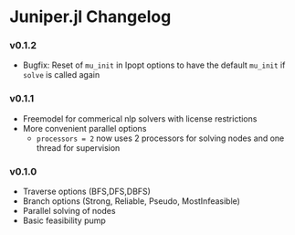 # Juniper.jl Changelog

### v0.1.2
- Bugfix: Reset of `mu_init` in Ipopt options to have the default `mu_init` if `solve` is called again 

### v0.1.1
- Freemodel for commerical nlp solvers with license restrictions
- More convenient parallel options 
    - `processors = 2` now uses 2 processors for solving nodes and one thread for supervision

### v0.1.0
- Traverse options (BFS,DFS,DBFS)
- Branch options (Strong, Reliable, Pseudo, MostInfeasible)
- Parallel solving of nodes
- Basic feasibility pump
